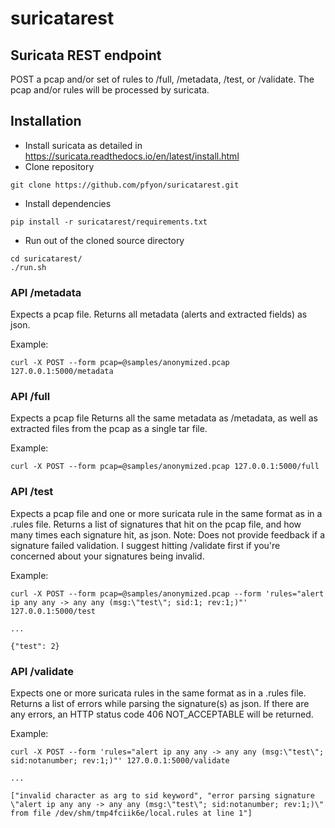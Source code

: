 # suricatarest

## Suricata REST endpoint

POST a pcap and/or set of rules to /full, /metadata, /test, or /validate. The pcap and/or rules will be processed by suricata.

## Installation

- Install suricata as detailed in https://suricata.readthedocs.io/en/latest/install.html
- Clone repository
```
git clone https://github.com/pfyon/suricatarest.git
```
- Install dependencies
```
pip install -r suricatarest/requirements.txt
```
- Run out of the cloned source directory
```
cd suricatarest/
./run.sh
```

### API /metadata
Expects a pcap file.
Returns all metadata (alerts and extracted fields) as json.

Example:
```
curl -X POST --form pcap=@samples/anonymized.pcap 127.0.0.1:5000/metadata
```

### API /full
Expects a pcap file
Returns all the same metadata as /metadata, as well as extracted files from the pcap as a single tar file.

Example:
```
curl -X POST --form pcap=@samples/anonymized.pcap 127.0.0.1:5000/full
```

### API /test
Expects a pcap file and one or more suricata rule in the same format as in a .rules file.
Returns a list of signatures that hit on the pcap file, and how many times each signature hit, as json.
Note: Does not provide feedback if a signature failed validation. I suggest hitting /validate first if you're concerned about your signatures being invalid.

Example:
```
curl -X POST --form pcap=@samples/anonymized.pcap --form 'rules="alert ip any any -> any any (msg:\"test\"; sid:1; rev:1;)"' 127.0.0.1:5000/test

...

{"test": 2}
```

### API /validate
Expects one or more suricata rules in the same format as in a .rules file.
Returns a list of errors while parsing the signature(s) as json. If there are any errors, an HTTP status code 406 NOT_ACCEPTABLE will be returned.

Example:
```
curl -X POST --form 'rules="alert ip any any -> any any (msg:\"test\"; sid:notanumber; rev:1;)"' 127.0.0.1:5000/validate

...

["invalid character as arg to sid keyword", "error parsing signature \"alert ip any any -> any any (msg:\"test\"; sid:notanumber; rev:1;)\" from file /dev/shm/tmp4fciik6e/local.rules at line 1"]
``` 

